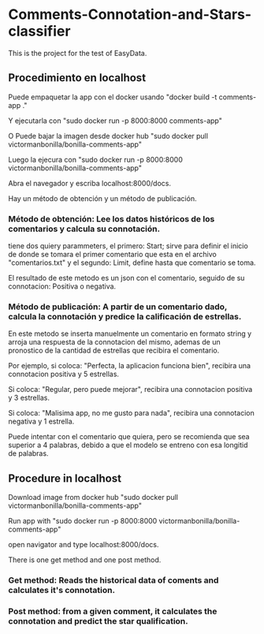 # Comments-Connotation-and-Stars-classifier

This is the project for the test of EasyData.

## Procedimiento en localhost

Puede empaquetar la app con el docker usando "docker build -t comments-app ."

Y ejecutarla con "sudo docker run -p 8000:8000 comments-app"

O Puede bajar la imagen desde docker hub "sudo docker pull victormanbonilla/bonilla-comments-app"

Luego la ejecura con "sudo docker run -p 8000:8000 victormanbonilla/bonilla-comments-app"

Abra el navegador y escriba localhost:8000/docs.

Hay un método de obtención y un método de publicación.

### Método de obtención: Lee los datos históricos de los comentarios y calcula su connotación.

tiene dos quiery parammeters, el primero: Start; sirve para definir el inicio de donde se tomara el primer comentario que esta en el archivo "comentarios.txt" y el segundo: Limit, define hasta que comentario se toma.

El resultado de este metodo es un json con el comentario, seguido de su connotacion: Positiva o negativa.

### Método de publicación: A partir de un comentario dado, calcula la connotación y predice la calificación de estrellas.

En este metodo se inserta manuelmente un comentario en formato string y arroja una respuesta de la connotacion del mismo, ademas de un pronostico de la cantidad de estrellas que recibira el comentario.

Por ejemplo, si coloca: "Perfecta, la aplicacion funciona bien", recibira una connotacion positiva y 5 estrellas.

Si coloca: "Regular, pero puede mejorar", recibira una connotacion positiva y 3 estrellas.

Si coloca: "Malisima app, no me gusto para nada", recibira una connotacion negativa y 1 estrella.

Puede intentar con el comentario que quiera, pero se recomienda que sea superior a 4 palabras, debido a que el modelo se entreno con esa longitid de palabras.

## Procedure in localhost

Download image from docker hub "sudo docker pull victormanbonilla/bonilla-comments-app"

Run app with "sudo docker run -p 8000:8000 victormanbonilla/bonilla-comments-app"

open navigator and type localhost:8000/docs.

There is one get method and one post method.

### Get method: Reads the historical data of coments and calculates it's connotation.

### Post method: from a given comment, it calculates the connotation and predict the star qualification.




